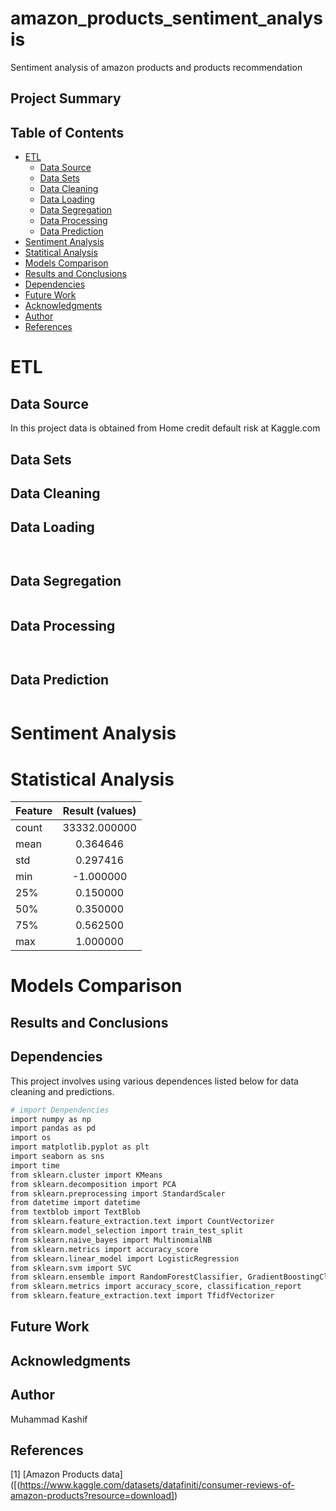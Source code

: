 # amazon_products_sentiment_analysis
Sentiment analysis of amazon products and products recommendation

## Project Summary


## Table of Contents
- [ETL](#ETL)
  - [Data Source](#data-source)
  - [Data Sets](#data-sets)
  - [Data Cleaning](#data-cleaning)
  - [Data Loading](#data-loading)
  - [Data Segregation](#data-segregation)
  - [Data Processing](#data-processing)
  - [Data Prediction](#data-prediction)
- [Sentiment Analysis](#sentiment-analysis)
- [Statitical Analysis](#statitical-analysis)
- [Models Comparison](#models-comparison) 
- [Results and Conclusions](#results-and-conclusions)
- [Dependencies](#dependencies)
- [Future Work](#future-work)
- [Acknowledgments](#acknowledgments)
- [Author](#author)
- [References](#references)

# ETL
## Data Source
In this project data is obtained from Home credit default risk at Kaggle.com 
## Data Sets

## Data Cleaning

## Data Loading


``` bash

```


``` bash

```
## Data Segregation

``` bash

```
## Data Processing


``` bash

```

``` bash


```

## Data Prediction  



```

```

# Sentiment Analysis  


# Statistical Analysis  

| Feature            | Result (values)   |
| :----------------- | :----------------: 
|        count       |   33332.000000    |
|         mean       |   0.364646        |  
|         std        |   0.297416        |
|        min         |  -1.000000        |
|       25%          |   0.150000        |
|        50%         |   0.350000        |
|        75%         |   0.562500        |
|         max        |   1.000000        |           

# Models Comparison  







## Results and Conclusions

  
## Dependencies

This project involves using various dependences listed below for data cleaning and predictions.

```bash
# import Denpendencies
import numpy as np
import pandas as pd
import os
import matplotlib.pyplot as plt
import seaborn as sns
import time
from sklearn.cluster import KMeans
from sklearn.decomposition import PCA
from sklearn.preprocessing import StandardScaler
from datetime import datetime
from textblob import TextBlob
from sklearn.feature_extraction.text import CountVectorizer
from sklearn.model_selection import train_test_split
from sklearn.naive_bayes import MultinomialNB
from sklearn.metrics import accuracy_score
from sklearn.linear_model import LogisticRegression
from sklearn.svm import SVC
from sklearn.ensemble import RandomForestClassifier, GradientBoostingClassifier
from sklearn.metrics import accuracy_score, classification_report
from sklearn.feature_extraction.text import TfidfVectorizer

```
## Future Work


## Acknowledgments


## Author

Muhammad Kashif 

## References
[1] [Amazon Products data]([(https://www.kaggle.com/datasets/datafiniti/consumer-reviews-of-amazon-products?resource=download])
